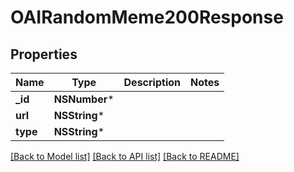 # OAIRandomMeme200Response

## Properties
Name | Type | Description | Notes
------------ | ------------- | ------------- | -------------
**_id** | **NSNumber*** |  | 
**url** | **NSString*** |  | 
**type** | **NSString*** |  | 

[[Back to Model list]](../README.md#documentation-for-models) [[Back to API list]](../README.md#documentation-for-api-endpoints) [[Back to README]](../README.md)


